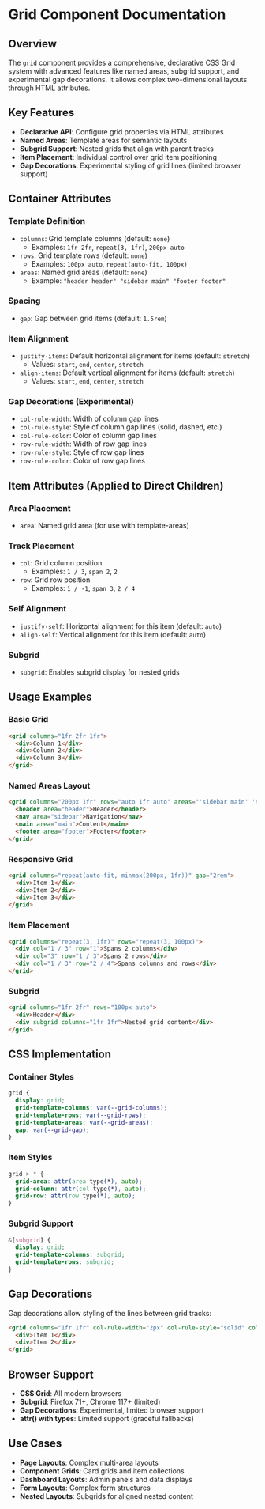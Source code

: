 # Grid Component Documentation

## Overview
The `grid` component provides a comprehensive, declarative CSS Grid system with advanced features like named areas, subgrid support, and experimental gap decorations. It allows complex two-dimensional layouts through HTML attributes.

## Key Features
- **Declarative API**: Configure grid properties via HTML attributes
- **Named Areas**: Template areas for semantic layouts
- **Subgrid Support**: Nested grids that align with parent tracks
- **Item Placement**: Individual control over grid item positioning
- **Gap Decorations**: Experimental styling of grid lines (limited browser support)

## Container Attributes

### Template Definition
- `columns`: Grid template columns (default: `none`)
  - Examples: `1fr 2fr`, `repeat(3, 1fr)`, `200px auto`
- `rows`: Grid template rows (default: `none`)
  - Examples: `100px auto`, `repeat(auto-fit, 100px)`
- `areas`: Named grid areas (default: `none`)
  - Example: `"header header" "sidebar main" "footer footer"`

### Spacing
- `gap`: Gap between grid items (default: `1.5rem`)

### Item Alignment
- `justify-items`: Default horizontal alignment for items (default: `stretch`)
  - Values: `start`, `end`, `center`, `stretch`
- `align-items`: Default vertical alignment for items (default: `stretch`)
  - Values: `start`, `end`, `center`, `stretch`

### Gap Decorations (Experimental)
- `col-rule-width`: Width of column gap lines
- `col-rule-style`: Style of column gap lines (solid, dashed, etc.)
- `col-rule-color`: Color of column gap lines
- `row-rule-width`: Width of row gap lines
- `row-rule-style`: Style of row gap lines
- `row-rule-color`: Color of row gap lines

## Item Attributes (Applied to Direct Children)

### Area Placement
- `area`: Named grid area (for use with template-areas)

### Track Placement
- `col`: Grid column position
  - Examples: `1 / 3`, `span 2`, `2`
- `row`: Grid row position
  - Examples: `1 / -1`, `span 3`, `2 / 4`

### Self Alignment
- `justify-self`: Horizontal alignment for this item (default: `auto`)
- `align-self`: Vertical alignment for this item (default: `auto`)

### Subgrid
- `subgrid`: Enables subgrid display for nested grids

## Usage Examples

### Basic Grid
```html
<grid columns="1fr 2fr 1fr">
  <div>Column 1</div>
  <div>Column 2</div>
  <div>Column 3</div>
</grid>
```

### Named Areas Layout
```html
<grid columns="200px 1fr" rows="auto 1fr auto" areas="'sidebar main' 'sidebar main' 'footer footer'">
  <header area="header">Header</header>
  <nav area="sidebar">Navigation</nav>
  <main area="main">Content</main>
  <footer area="footer">Footer</footer>
</grid>
```

### Responsive Grid
```html
<grid columns="repeat(auto-fit, minmax(200px, 1fr))" gap="2rem">
  <div>Item 1</div>
  <div>Item 2</div>
  <div>Item 3</div>
</grid>
```

### Item Placement
```html
<grid columns="repeat(3, 1fr)" rows="repeat(3, 100px)">
  <div col="1 / 3" row="1">Spans 2 columns</div>
  <div col="3" row="1 / 3">Spans 2 rows</div>
  <div col="1 / 3" row="2 / 4">Spans columns and rows</div>
</grid>
```

### Subgrid
```html
<grid columns="1fr 2fr" rows="100px auto">
  <div>Header</div>
  <div subgrid columns="1fr 1fr">Nested grid content</div>
</grid>
```

## CSS Implementation

### Container Styles
```css
grid {
  display: grid;
  grid-template-columns: var(--grid-columns);
  grid-template-rows: var(--grid-rows);
  grid-template-areas: var(--grid-areas);
  gap: var(--grid-gap);
}
```

### Item Styles
```css
grid > * {
  grid-area: attr(area type(*), auto);
  grid-column: attr(col type(*), auto);
  grid-row: attr(row type(*), auto);
}
```

### Subgrid Support
```css
&[subgrid] {
  display: grid;
  grid-template-columns: subgrid;
  grid-template-rows: subgrid;
}
```

## Gap Decorations
Gap decorations allow styling of the lines between grid tracks:

```html
<grid columns="1fr 1fr" col-rule-width="2px" col-rule-style="solid" col-rule-color="var(--outline)">
  <div>Item 1</div>
  <div>Item 2</div>
</grid>
```

## Browser Support
- **CSS Grid**: All modern browsers
- **Subgrid**: Firefox 71+, Chrome 117+ (limited)
- **Gap Decorations**: Experimental, limited browser support
- **attr() with types**: Limited support (graceful fallbacks)

## Use Cases
- **Page Layouts**: Complex multi-area layouts
- **Component Grids**: Card grids and item collections
- **Dashboard Layouts**: Admin panels and data displays
- **Form Layouts**: Complex form structures
- **Nested Layouts**: Subgrids for aligned nested content